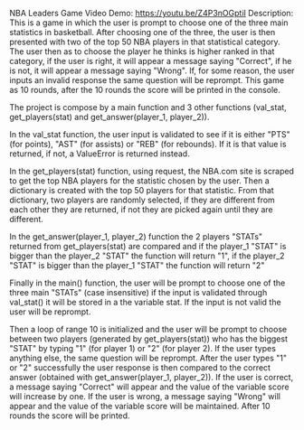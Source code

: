 NBA Leaders Game Video Demo: https://youtu.be/Z4P3nOGptiI Description: This is a game in which the user is prompt to choose one of the three main statistics in basketball. After choosing one of the three, the user is then presented with two of the top 50 NBA players in that statistical category. The user then as to choose the player he thinks is higher ranked in that category, if the user is right, it will appear a message saying "Correct", if he is not, it will appear a message saying "Wrong". If, for some reason, the user inputs an invalid response the same question will be reprompt. This game as 10 rounds, after the 10 rounds the score will be printed in the console.

The project is compose by a main function and 3 other functions (val_stat, get_players(stat) and get_answer(player_1, player_2)).

In the val_stat function, the user input is validated to see if it is either "PTS" (for points), "AST" (for assists) or "REB" (for rebounds). If it is that value is returned, if not, a ValueError is returned instead.

In the get_players(stat) function, using request, the NBA.com site is scraped to get the top NBA players for the statistic chosen by the user. Then a dictionary is created with the top 50 players for that statistic. From that dictionary, two players are randomly selected, if they are different from each other they are returned, if not they are picked again until they are different.

In the get_answer(player_1, player_2) function the 2 players "STATs" returned from get_players(stat) are compared and if the player_1 "STAT" is bigger than the player_2 "STAT" the function will return "1", if the player_2 "STAT" is bigger than the player_1 "STAT" the function will return "2"

Finally in the main() function, the user will be prompt to choose one of the three main "STATs" (case insensitive) if the input is validated through val_stat() it will be stored in a the variable stat. If the input is not valid the user will be reprompt.

Then a loop of range 10 is initialized and the user will be prompt to choose between two players (generated by get_players(stat)) who has the biggest "STAT" by typing "1" (for player 1) or "2" (for player 2). If the user types anything else, the same question will be reprompt. After the user types "1" or "2" successfully the user response is then compared to the correct answer (obtained with get_answer(player_1, player_2)). If the user is correct, a message saying "Correct" will appear and the value of the variable score will increase by one. If the user is wrong, a message saying "Wrong" will appear and the value of the variable score will be maintained. After 10 rounds the score will be printed.
